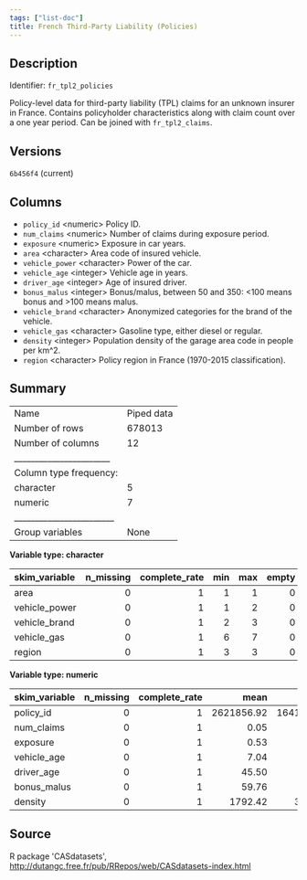 ```yaml
---
tags: ["list-doc"]
title: French Third-Party Liability (Policies)
---
```


## Description

Identifier: `fr_tpl2_policies`

Policy-level data for third-party liability (TPL) claims for an unknown
    insurer in France. Contains policyholder characteristics along with claim
    count over a one year period. Can be joined with `fr_tpl2_claims`.

## Versions

`6b456f4` (current)

## Columns

- `policy_id` &lt;numeric&gt; Policy ID.
- `num_claims` &lt;numeric&gt; Number of claims during exposure period.
- `exposure` &lt;numeric&gt; Exposure in car years.
- `area` &lt;character&gt; Area code of insured vehicle.
- `vehicle_power` &lt;character&gt; Power of the car.
- `vehicle_age` &lt;integer&gt; Vehicle age in years.
- `driver_age` &lt;integer&gt; Age of insured driver.
- `bonus_malus` &lt;integer&gt; Bonus/malus, between 50 and 350: <100 means bonus and >100 means malus.
- `vehicle_brand` &lt;character&gt; Anonymized categories for the brand of the vehicle.
- `vehicle_gas` &lt;character&gt; Gasoline type, either diesel or regular.
- `density` &lt;integer&gt; Population density of the garage area code in people per km^2.
- `region` &lt;character&gt; Policy region in France (1970-2015 classification).

## Summary


|                         |           |
|:------------------------|:----------|
|Name                     |Piped data |
|Number of rows           |678013     |
|Number of columns        |12         |
|_______________________  |           |
|Column type frequency:   |           |
|character                |5          |
|numeric                  |7          |
|________________________ |           |
|Group variables          |None       |


**Variable type: character**

|skim_variable | n_missing| complete_rate| min| max| empty| n_unique| whitespace|
|:-------------|---------:|-------------:|---:|---:|-----:|--------:|----------:|
|area          |         0|             1|   1|   1|     0|        6|          0|
|vehicle_power |         0|             1|   1|   2|     0|       12|          0|
|vehicle_brand |         0|             1|   2|   3|     0|       11|          0|
|vehicle_gas   |         0|             1|   6|   7|     0|        2|          0|
|region        |         0|             1|   3|   3|     0|       22|          0|


**Variable type: numeric**

|skim_variable | n_missing| complete_rate|       mean|         sd| p0|        p25|        p50|        p75|       p100|hist  |
|:-------------|---------:|-------------:|----------:|----------:|--:|----------:|----------:|----------:|----------:|:-----|
|policy_id     |         0|             1| 2621856.92| 1641782.75|  1| 1157951.00| 2272152.00| 4046274.00| 6114330.00|▇▆▅▅▃ |
|num_claims    |         0|             1|       0.05|       0.24|  0|       0.00|       0.00|       0.00|      16.00|▇▁▁▁▁ |
|exposure      |         0|             1|       0.53|       0.36|  0|       0.18|       0.49|       0.99|       2.01|▇▅▆▁▁ |
|vehicle_age   |         0|             1|       7.04|       5.67|  0|       2.00|       6.00|      11.00|     100.00|▇▁▁▁▁ |
|driver_age    |         0|             1|      45.50|      14.14| 18|      34.00|      44.00|      55.00|     100.00|▅▇▆▂▁ |
|bonus_malus   |         0|             1|      59.76|      15.64| 50|      50.00|      50.00|      64.00|     230.00|▇▁▁▁▁ |
|density       |         0|             1|    1792.42|    3958.65|  1|      92.00|     393.00|    1658.00|   27000.00|▇▁▁▁▁ |



## Source

R package 'CASdatasets', http://dutangc.free.fr/pub/RRepos/web/CASdatasets-index.html